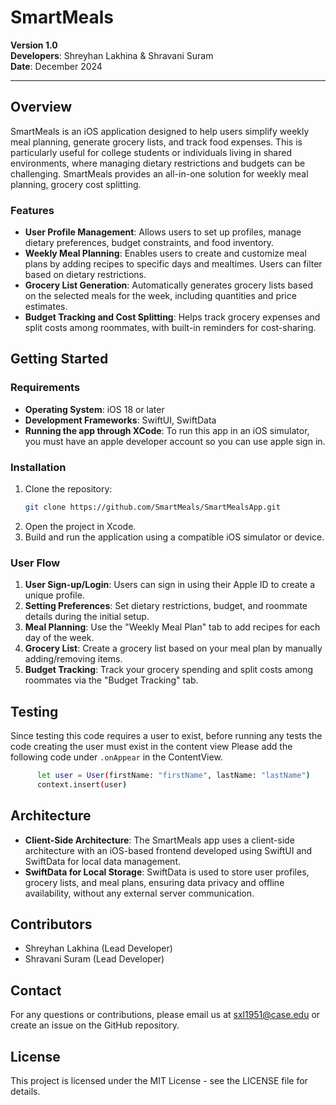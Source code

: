 # SmartMeals

**Version 1.0**  
**Developers**: Shreyhan Lakhina & Shravani Suram  
**Date**: December 2024

---

## Overview

SmartMeals is an iOS application designed to help users simplify weekly meal planning, generate grocery lists, and track food expenses. This is particularly useful for college students or individuals living in shared environments, where managing dietary restrictions and budgets can be challenging. SmartMeals provides an all-in-one solution for weekly meal planning, grocery cost splitting.

### Features

- **User Profile Management**: Allows users to set up profiles, manage dietary preferences, budget constraints, and food inventory.
- **Weekly Meal Planning**: Enables users to create and customize meal plans by adding recipes to specific days and mealtimes. Users can filter based on dietary restrictions.
- **Grocery List Generation**: Automatically generates grocery lists based on the selected meals for the week, including quantities and price estimates.
- **Budget Tracking and Cost Splitting**: Helps track grocery expenses and split costs among roommates, with built-in reminders for cost-sharing.

## Getting Started

### Requirements

- **Operating System**: iOS 18 or later
- **Development Frameworks**: SwiftUI, SwiftData
- **Running the app through XCode**: To run this app in an iOS simulator, you must have an apple developer account so you can use apple sign in.

### Installation

1. Clone the repository:
   ```sh
   git clone https://github.com/SmartMeals/SmartMealsApp.git
   ```
2. Open the project in Xcode.
3. Build and run the application using a compatible iOS simulator or device.

### User Flow

1. **User Sign-up/Login**: Users can sign in using their Apple ID to create a unique profile.
2. **Setting Preferences**: Set dietary restrictions, budget, and roommate details during the initial setup.
3. **Meal Planning**: Use the "Weekly Meal Plan" tab to add recipes for each day of the week.
4. **Grocery List**: Create a grocery list based on your meal plan by manually adding/removing items.
5. **Budget Tracking**: Track your grocery spending and split costs among roommates via the "Budget Tracking" tab.

## Testing
Since testing this code requires a user to exist, before running any tests the code creating the user must exist in the content view
Please add the following code under `.onAppear` in the ContentView.
```sh
      let user = User(firstName: "firstName", lastName: "lastName")
      context.insert(user)
```

## Architecture

- **Client-Side Architecture**: The SmartMeals app uses a client-side architecture with an iOS-based frontend developed using SwiftUI and SwiftData for local data management.
- **SwiftData for Local Storage**: SwiftData is used to store user profiles, grocery lists, and meal plans, ensuring data privacy and offline availability, without any external server communication.

## Contributors

- Shreyhan Lakhina (Lead Developer)
- Shravani Suram (Lead Developer)

## Contact

For any questions or contributions, please email us at sxl1951@case.edu or create an issue on the GitHub repository.

## License

This project is licensed under the MIT License - see the LICENSE file for details.

